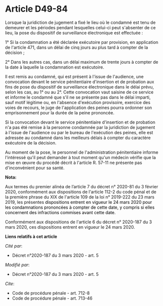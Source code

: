 # Article D49-84

Lorsque la juridiction de jugement a fixé le lieu où le condamné est tenu de demeurer et les périodes pendant lesquelles
celui-ci peut s'absenter de ce lieu, la pose du dispositif de surveillance électronique est effectuée :

1° Si la condamnation a été déclarée exécutoire par provision, en application de l'article 471, dans un délai de cinq jours
au plus tard à compter de la décision ;

2° Dans les autres cas, dans un délai maximum de trente jours à compter de la date à laquelle la condamnation est exécutoire.

Il est remis au condamné, qui est présent à l'issue de l'audience, une convocation devant le service pénitentiaire
d'insertion et de probation aux fins de pose du dispositif de surveillance électronique dans le délai prévu, selon les cas,
au 1° ou au 2°. Cette convocation vaut saisine de ce service et informe le condamné que s'il ne se présente pas dans le délai
imparti, sauf motif légitime ou, en l'absence d'exécution provisoire, exercice des voies de recours, le juge de l'application
des peines pourra ordonner son emprisonnement pour la durée de la peine prononcée.

Si la convocation devant le service pénitentiaire d'insertion et de probation n'a pas été remise à la personne condamnée par
la juridiction de jugement à l'issue de l'audience ou par le bureau de l'exécution des peines, elle est adressée au condamné
dans les meilleurs délais à compter du caractère exécutoire de la décision.

Au moment de la pose, le personnel de l'administration pénitentiaire informe l'intéressé qu'il peut demander à tout moment
qu'un médecin vérifie que la mise en œuvre du procédé décrit à l'article R. 57-11 ne présente pas d'inconvénient pour sa
santé.

**Nota:**

Aux termes du premier alinéa de l’article 7 du décret n° 2020-81 du 3 février 2020, conformément aux dispositions de
l'article 112-2 du code pénal et de la première phrase du XIX de l'article 109 de la loi n° 2019-222 du 23 mars 2019, les
présentes 
  <font color="black">dispositions entrent en vigueur le 24 mars 2020 pour les condamnations prononcées à compter de cette
date, y compris si elles concernent des infractions commises avant cette date.</font>

Conformément aux dispositions de l'article 6 du décret n° 2020-187 du 3 mars 2020, ces dispositions entrent en vigueur le 24
mars 2020.

**Liens relatifs à cet article**

_Cité par_:

  - Décret n°2020-187 du 3 mars 2020 - art. 5

_Modifié par_:

  - Décret n°2020-187 du 3 mars 2020 - art. 5

_Cite_:

  - Code de procédure pénale - art. 712-8
  - Code de procédure pénale - art. 713-46
